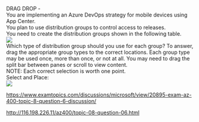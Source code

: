 DRAG DROP -<br/>You are implementing an Azure DevOps strategy for mobile devices using App Center.<br/>You plan to use distribution groups to control access to releases.<br/>You need to create the distribution groups shown in the following table.<br/><img src="https://www.examtopics.com/assets/media/exam-media/04257/0040900004.png" class="in-exam-image"/><br/>Which type of distribution group should you use for each group? To answer, drag the appropriate group types to the correct locations. Each group type may be used once, more than once, or not at all. You may need to drag the split bar between panes or scroll to view content.<br/>NOTE: Each correct selection is worth one point.<br/>Select and Place:<br/><img src="https://www.examtopics.com/assets/media/exam-media/04257/0041000001.png" class="in-exam-image"/><br/><p><a href="https://www.examtopics.com/discussions/microsoft/view/20895-exam-az-400-topic-8-question-6-discussion/">https://www.examtopics.com/discussions/microsoft/view/20895-exam-az-400-topic-8-question-6-discussion/</a></p><p><a href="http://116.198.226.11/az400/topic-08-question-06.html">http://116.198.226.11/az400/topic-08-question-06.html</a></p><script src="https://giscus.app/client.js"                    data-repo="azsamples/az204"                    data-repo-id="R_kgDOMRXzDQ"                    data-category="General"                    data-category-id="DIC_kwDOMRXzDc4Cgi27"                    data-mapping="pathname"                    data-strict="0"                    data-reactions-enabled="0"                    data-emit-metadata="0"                    data-input-position="bottom"                    data-theme="preferred_color_scheme"                    data-lang="en"                    crossorigin="anonymous"                    async>                    </script>